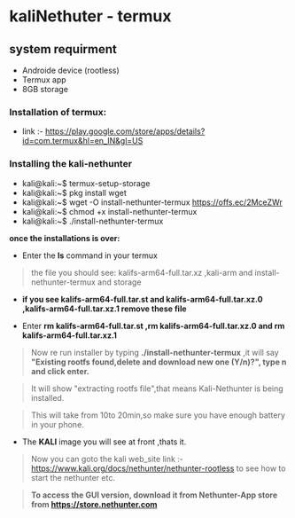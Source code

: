 # kaliNethuter - termux
## system requirment
* Androide device (rootless) 
* Termux app
* 8GB storage

### Installation of termux:
* link :- https://play.google.com/store/apps/details?id=com.termux&hl=en_IN&gl=US
 
 ### Installing the kali-nethunter 
 * kali@kali:~$ termux-setup-storage
 * kali@kali:~$ pkg install wget
* kali@kali:~$ wget -O install-nethunter-termux https://offs.ec/2MceZWr
* kali@kali:~$ chmod +x install-nethunter-termux
* kali@kali:~$ ./install-nethunter-termux

**once the installations is over:**
* Enter the **ls** command in your termux

>the file you should see: kalifs-arm64-full.tar.xz ,kali-arm and install-nethunter-termux  and storage 

* **if you see kalifs-arm64-full.tar.st and kalifs-arm64-full.tar.xz.0 ,kalifs-arm64-full.tar.xz.1 remove these file**

* Enter **rm kalifs-arm64-full.tar.st ,rm kalifs-arm64-full.tar.xz.0 and  rm  kalifs-arm64-full.tar.xz.1**

> Now re run installer by typing **./install-nethunter-termux** ,it will say **"Existing rootfs found,delete and download new one (Y/n)?", type n and click enter.**

> It will show "extracting rootfs file",that means Kali-Nethunter is being installed.

> This will take from 10to 20min,so make sure you have enough battery in your phone.

* The **KALI** image you will see at front ,thats it.

> Now you can goto the kali web_site link :- https://www.kali.org/docs/nethunter/nethunter-rootless to see how to start the nethunter etc.

> **To access the GUI version, download it from Nethunter-App store from https://store.nethunter.com**

